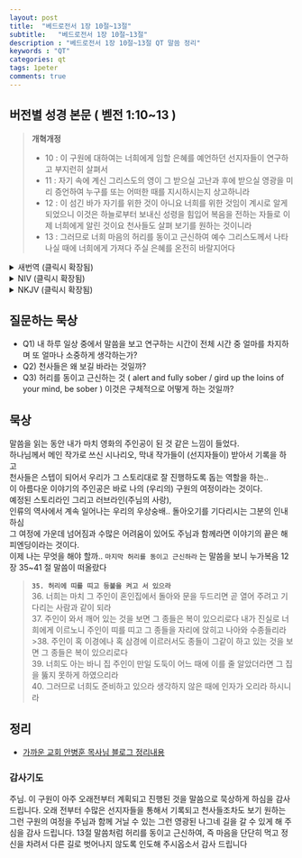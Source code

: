 ```yaml
---
layout: post
title:  "베드로전서 1장 10절~13절"
subtitle:   "베드로전서 1장 10절~13절"
description : "베드로전서 1장 10절~13절 QT 말씀 정리"
keywords : "QT"
categories: qt
tags: 1peter
comments: true
---
```


## 버전별 성경 본문 ( 벧전 1:10~13 )
> **개혁개정**
> 
>* 10 : 이 구원에 대하여는 너희에게 임할 은혜를 예언하던 선지자들이 연구하고 부지런히 살펴서
>* 11 : 자기 속에 계신 그리스도의 영이 그 받으실 고난과 후에 받으실 영광을 미리 증언하여 누구를 또는 어떠한 때를 지시하시는지 상고하니라
>* 12 : 이 섬긴 바가 자기를 위한 것이 아니요 너희를 위한 것임이 계시로 알게 되었으니 이것은 하늘로부터 보내신 성령을 힘입어 복음을 전하는 자들로 이제 너희에게 알린 것이요 천사들도 살펴 보기를 원하는 것이니라
>* 13 : 그러므로 너희 마음의 허리를 동이고 근신하여 예수 그리스도께서 나타나실 때에 너희에게 가져다 주실 은혜를 온전히 바랄지어다

<details>
<summary> 새번역 (클릭시 확장됨)</summary>
<div markdown="1">

>* 10 : 예언자들은 이 구원을 자세히 살피고 연구하였습니다. 그들은 여러분이 받을 은혜를 예언하였습니다.
>* 11 : 누구에게 또는 어느 때에 이런 일이 일어날 것인지를 그들이 연구할 때에, 그들 안에 계신 그리스도의 영이 그리스도에게 닥칠 고난과 그 뒤에 올 영광을 미리 증언하여 드러내 주셨습니다.
>* 12 : 예언자들은 자기들이 섬긴 그 일들이, 자기들을 위한 것이 아니라 여러분을 위한 것임을 계시로 알게 되었습니다. 그 일들은 하늘로부터 보내주신 성령을 힘입어서 여러분에게 복음을 전한 사람들이 이제 여러분에게 선포한 것입니다. 그 일들은 천사들도 보고 싶어하는 것입니다.
>* 13 : 그러므로 여러분은 마음을 단단히 먹고 정신을 차려서, 예수 그리스도께서 나타나실 때에 여러분이 받을 은혜를 끝까지 바라고 있으십시오.
</div>
</details>

<details>
<summary> NIV (클릭시 확장됨)</summary>
<div markdown="1">

>* 10 : Concerning this salvation, the prophets, who spoke of the grace that was to come to you, searched intently and with the greatest care,
>* 11 : trying to find out the time and circumstances to which the Spirit of Christ in them was pointing when he predicted the sufferings of the Messiah and the glories that would follow. 
>* 12 : It was revealed to them that they were not serving themselves but you, when they spoke of the things that have now been told you by those who have preached the gospel to you by the Holy Spirit sent from heaven. Even angels long to look into these things.
>* 13 : Therefore, with minds that are alert and fully sober, set your hope on the grace to be brought to you when Jesus Christ is revealed at his coming. 
</div>
</details>

<details>
<summary> NKJV (클릭시 확장됨)</summary>
<div markdown="1">

>* 10 : Of this salvation the prophets have inquired and searched carefully, who prophesied of the grace that would come to you,
>* 11 : searching what, or what manner of time, the Spirit of Christ who was in them was indicating when He testified beforehand the sufferings of Christ and the glories that would follow.
>* 12 : To them it was revealed that, not to themselves, but to us they were ministering the things which now have been reported to you through those who have preached the gospel to you by the Holy Spirit sent from heaven—things which angels desire to look into.
>* 13 : Therefore gird up the loins of your mind, be sober, and rest your hope fully upon the grace that is to be brought to you at the revelation of Jesus Christ;
</div>
</details>

## 질문하는 묵상

* Q1) 내 하루 일상 중에서 말씀을 보고 연구하는 시간이 전체 시간 중 얼마를 차지하며 또 얼마나 소중하게 생각하는가?
* Q2) 천사들은 왜 보길 바라는 것일까?
* Q3) 허리를 동이고 근신하는 것 ( alert and fully sober / gird up the loins of your mind, be sober ) 이것은 구체적으로 어떻게 하는 것일까?

## 묵상

말씀을 읽는 동안 내가 마치 영화의 주인공이 된 것 같은 느낌이 들었다.  
하나님께서 메인 작가로 쓰신 시나리오, 막내 작가들이 (선지자들이) 받아서 기록을 하고  
천사들은 스텝이 되어서 우리가 그 스토리대로 잘 진행하도록 돕는 역할을 하는..   
이 아름다운 이야기의 주인공은 바로 나의 (우리의) 구원의 여정이라는 것이다.  
예정된 스토리라인 그리고 러브라인(주님의 사랑),  
인류의 역사에서 계속 일어나는 우리의 우상숭배.. 돌아오기를 기다리시는 그분의 인내하심   
그 여정에 가운데 넘어짐과 수많은 어려움이 있어도 주님과 함께라면 이야기의 끝은 해피엔딩이라는 것이다.  
이제 나는 무엇을 해야 할까.. `마지막 허리를 동이고 근신하라` 는 말씀을 보니 누가복음 12장 35~41 절 말씀이 떠올랐다

>**`35. 허리에 띠를 띠고 등불을 켜고 서 있으라`**  
>36. 너희는 마치 그 주인이 혼인집에서 돌아와 문을 두드리면 곧 열어 주려고 기다리는 사람과 같이 되라   
>37. 주인이 와서 깨어 있는 것을 보면 그 종들은 복이 있으리로다 내가 진실로 너희에게 이르노니 주인이 띠를 띠고 그 종들을 자리에 앉히고 나아와 수종들리라 >38. 주인이 혹 이경에나 혹 삼경에 이르러서도 종들이 그같이 하고 있는 것을 보면 그 종들은 복이 있으리로다  
>39. 너희도 아는 바니 집 주인이 만일 도둑이 어느 때에 이를 줄 알았더라면 그 집을 뚫지 못하게 하였으리라  
>40. 그러므로 너희도 준비하고 있으라 생각하지 않은 때에 인자가 오리라 하시니라  
## 정리
* [가까운 교회 안병훈 목사님 블로그 정리내용](https://blog.naver.com/tolerance2018/221419248742)

### 감사기도

주님. 이 구원이 아주 오래전부터 계획되고 진행된 것을 말씀으로 묵상하게 하심을 감사 드립니다. 
오래 전부터 수많은 선지자들을 통해서 기록되고 천사들조차도 보기 원하는 그런 구원의 여정을 주님과 함께 거닐 수 있는 그런 영광된 나그네 길을 갈 수 있게 해 주심을 감사 드립니다.
13절 말씀처럼 허리를 동이고 근신하여, 즉 마음을 단단히 먹고 정신을 차려서 다른 길로 벗어나지 않도록 인도해 주시옵소서 
감사 드립니다
